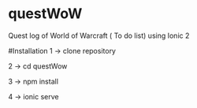 # questWoW
Quest log of World of Warcraft ( To do list) using Ionic 2

#Installation
1 -> clone repository

2 -> cd questWow

3 -> npm install

4 -> ionic serve
